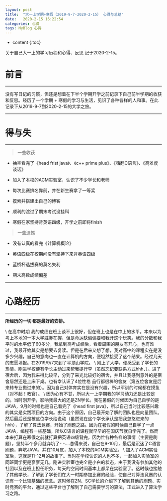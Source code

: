 ```yaml
---
layout: post
title:  "大一上学期+寒假（2019-9-7-2020-2-15） 心得与总结"
date:   2020-2-15 16:22:54
categories: 心得
tags: MyBlog 心得
---
```


* content
{:toc}

关于自己大一上的学习历程和心得、反思 记于2020-2-15。






# 前言

---

没有写日记的习惯，但还是想着在下半个学期开学之前记录下自己前半学期的收获和反思。经历了一个学期 + 寒假的学习与生活，见识了各种各样的人和事。在此记录下从2019-9-7到2020-2-15的大学之旅。

---

# 得与失

---

> 一些收获

* 抽空看完了《head frist java》、《c++ prime plus》、《嗨翻C语言》、《高难度谈话》

* 加入了本校的ACM实验室，认识了不少学长和老师

* 每次比赛排名靠前，并在新生赛拿了一等奖

* 摸索并搭建出自己的博客

* 顺利的渡过了期末考试没挂科

* 寒假在家坚持背英语四级，开学之前即将finish

> 一些遗憾

* 没有认真的看完《计算机概论》

* 英语四级在校期间没有坚持下来背英语四级

* 蓝桥杯选拔赛的莫名失利

* 期末高数成绩偏差

---

# 心路经历

---

**所经历的一切 都是最好的安排。**

\   在高中时期 我的成绩在班上谈不上很好，但在班上也是在中上的水平。本来以为考上本地的一本大学胜券在握，但是命运缺偏偏要和我开这个玩笑。我的分数和我平时的水平低了60多分，我拿到高考成绩后，看着周围的朋友有开心，也有难过，我最开始其实是想要去复读。但是在后来又想了想，我对高中的课程实在是没多少兴趣，自己的意向也一直在计算机的方向，便坦然接受了这个结果。经过几天的志愿填报。在2019/9/7来到了平顶山学院。
\   刚上了大学，便感受到了学长的热情。刚进学校便有学长主动过来帮我提行李（虽然忘记要联系方式hhh、）。进了宿舍后，因为我来得比较早，分到了采光比较好的宿舍，并且让我感到意外的是宿舍居然还是上床下桌。也有幸认识了4位性格 品行都很棒的舍友（第五位舍友是后来转专业搬过来的）。因为自己对体育实在是没有兴趣，所以军训的时候都在摸鱼（对不起！教官）。
\   因为心有不甘，所以大一上学期我的学习动力还是比较足的。当时刚开学，影响我最大的还是ZN学长。我在暑假的时候因为自己自学的是JAVA，9月的时候也是自己看完了《head first java》，所以自己当时比较感兴趣的其实是实践项目的方向。由于这个原因，自己最开始了解的团队也是向量团队。然后最后还是被这位学长给说动（虽然现在这个学长承认是把我忽悠进来的hhh），了解了算法竞赛，开始了刷题之路。因为在暑假的时候自己自学了一点JAVA，编程有一些基础，所以C语言的课程就早早的在国庆节就自学完了。然而本来打算在寒假之前就打算把英语四级背完，因为忙各种各样的事情（主要是刷题），坚持半个多月就弃坑了- -....总得来说，自己在9-10月，最后是沉迷了C语言刷题，弃坑JAVA，并在10月底，加入了本校的ACM实验室。
\   加入了ACM实验室后，这就是11-12月的故事了。当时在学校认识的人也不多，一起加入实验室的同班同学更是寥寥无几。刚进实验室也完全是小白的状态，由于我没有参加其他的社团以及在班上担任职务，每天的空闲时间基本上都呆在实验室了。这时候也接触了其他学长，了解到了学长们在大一时期参加比赛的经验，使自己对算法竞赛的认识有一个比较基础的概念。这时候在ZN、SC学长的介绍下了解到其他的刷题、实时竞赛的平台，通过这些平台也了解到了自己需要学习的算法，正式进入了算法学习之路。



